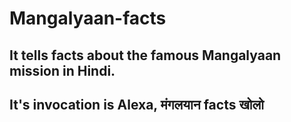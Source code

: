 # Mangalyaan-facts

## It tells facts about the famous Mangalyaan mission in Hindi.
## It's invocation is Alexa, मंगलयान facts खोलो

